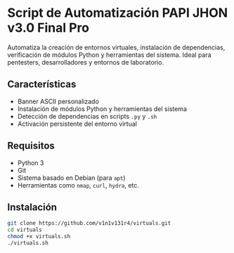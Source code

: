 # Script de Automatización PAPI JHON v3.0 Final Pro

Automatiza la creación de entornos virtuales, instalación de dependencias, verificación de módulos Python y herramientas del sistema. Ideal para pentesters, desarrolladores y entornos de laboratorio.

##  Características

- Banner ASCII personalizado
- Instalación de módulos Python y herramientas del sistema
- Detección de dependencias en scripts `.py` y `.sh`
- Activación persistente del entorno virtual

##  Requisitos

- Python 3
- Git
- Sistema basado en Debian (para `apt`)
- Herramientas como `nmap`, `curl`, `hydra`, etc.

##  Instalación

```bash
git clone https://github.com/v1n1v131r4/virtuals.git
cd virtuals
chmod +x virtuals.sh
./virtuals.sh

